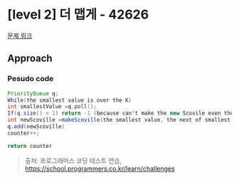# [level 2] 더 맵게 - 42626 

[문제 링크](https://school.programmers.co.kr/learn/courses/30/lessons/42626) 

## Approach

### Pesudo code

``` java
PriorityQueue q;
While(the smallest value is over the K)
int smallestValue =q.poll();
If(q.size() < 1) return -1 (because can't make the new Scovile even the smallest the value is under K)
int newScoville =makeScoville(the smallest value, the next of smallest)
q.add(newScoville)
counter++;

return counter

```



> 출처: 프로그래머스 코딩 테스트 연습, https://school.programmers.co.kr/learn/challenges
